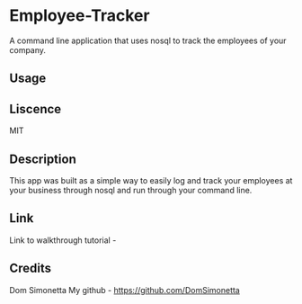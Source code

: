 # Employee-Tracker
A command line application that uses nosql to track the employees of your company.

## Usage

## Liscence
MIT

## Description 
This app was built as a simple way to easily log and track your employees at your business through nosql and run through your command line.

## Link 
Link to walkthrough tutorial - 

## Credits
Dom Simonetta
My github - https://github.com/DomSimonetta
